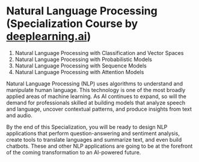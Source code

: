 # Natural Language Processing (Specialization Course by [deeplearning.ai](https://www.coursera.org/specializations/natural-language-processing))

1. Natural Language Processing with Classification and Vector Spaces
2. Natural Language Processing with Probabilistic Models
3. Natural Language Processing with Sequence Models
4. Natural Language Processing with Attention Models

Natural Language Processing (NLP) uses algorithms to understand and manipulate human language. This technology is one of the most broadly applied areas of machine learning. As AI continues to expand, so will the demand for professionals skilled at building models that analyze speech and language, uncover contextual patterns, and produce insights from text and audio.

By the end of this Specialization, you will be ready to design NLP applications that perform question-answering and sentiment analysis, create tools to translate languages and summarize text, and even build chatbots. These and other NLP applications are going to be at the forefront of the coming transformation to an AI-powered future.